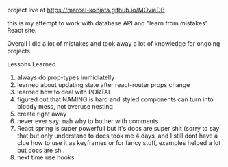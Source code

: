 project live at https://marcel-konjata.github.io/MOvieDB

this is my attempt to work with database API and "learn from mistakes" React site.

Overall I did a lot of mistakes and took away a lot of knowledge for ongoing projects.

Lessons Learned
1. always do prop-types immidiatelly
2. learned about updating state after react-router props change
3. learned how to deal with PORTAL
4. figured out that NAMING is hard and styled components can turn into bloody mess, not overuse nesting
5. create right away
6. never ever say: nah why to bother with comments
7. React spring is super powerfull but it's docs are super shit 
(sorry to say that but only understand to docs took me 4 days, and I still dont have a clue how to use it as keyframes or for fancy stuff, examples helped a lot but docs are sh..
8. next time use hooks
